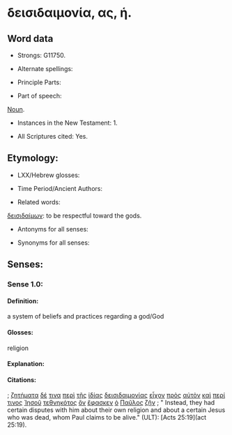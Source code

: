 # δεισιδαιμονία, ας, ἡ.

<!-- Status: S2=NeedsFinalCheck -->
<!-- Lexica used for edits:   -->

## Word data

* Strongs: G11750.


* Alternate spellings:

* Principle Parts: 

* Part of speech: 

[Noun](http://ugg.readthedocs.io/en/latest/noun.html).

* Instances in the New Testament: 1.

* All Scriptures cited: Yes.

## Etymology: 

* LXX/Hebrew glosses: 

* Time Period/Ancient Authors: 

* Related words: 

[δεισιδαίμων](../G11740/01.md): to be respectful toward the gods.

* Antonyms for all senses:

* Synonyms for all senses: 


## Senses:


### Sense  1.0: 

#### Definition: 

a system of beliefs and practices regarding a god/God

#### Glosses: 

religion 

#### Explanation: 

#### Citations: 

; [ζητήματα](../G22130/01.md) [δέ](../G11610/01.md) [τινα](../G51000/01.md) [περὶ](../G40120/01.md) [τῆς](../G35880/01.md) [ἰδίας](../G23980/01.md) [δεισιδαιμονίας](../G11750/01.md) [εἶχον](../G21920/01.md) [πρὸς](../G43140/01.md) [αὐτὸν](../G08460/01.md) [καὶ](../G25320/01.md) [περί](../G40120/01.md) [τινος](../G51000/01.md) [Ἰησοῦ](../G24240/01.md) [τεθνηκότος](../G23480/01.md) [ὃν](../G37390/01.md) [ἔφασκεν](../G53350/01.md) [ὁ](../G35880/01.md) [Παῦλος](../G39720/01.md) [ζῆν](../G21980/01.md)
; " Instead, they had certain disputes with him about their own religion and about a certain Jesus who was dead, whom Paul claims to be alive." (ULT): 
[Acts 25:19](act 25:19).